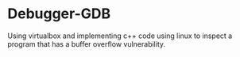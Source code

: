 # Debugger-GDB
Using virtualbox and implementing c++ code using linux to inspect a program that has a buffer overflow vulnerability.
